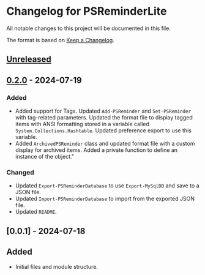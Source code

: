 # Changelog for PSReminderLite

All notable changes to this project will be documented in this file.

The format is based on [Keep a Changelog](https://keepachangelog.com/en/1.0.0/).

## [Unreleased]

## [0.2.0] - 2024-07-19

### Added

- Added support for Tags. Updated `Add-PSReminder` and `Set-PSReminder` with tag-related parameters. Updated the format file to display tagged items with ANSI formatting stored in a variable called `System.Collections.Hashtable`. Updated preference export to use this variable.
- Added `ArchivedPSReminder` class and updated format file with a custom display for archived items. Added a private function to define an instance of the object."

### Changed

- Updated `Export-PSReminderDatabase` to use `Export-MySqlDB` and save to a JSON file.
- Updated `Import-PSReminderDatabase` to import from the exported JSON file.
- Updated `README`.

## [0.0.1] - 2024-07-18

## Added

- Initial files and module structure.

[Unreleased]: ENTER-URL-HERE
[0.2.0]: ENTER-URL-HERE